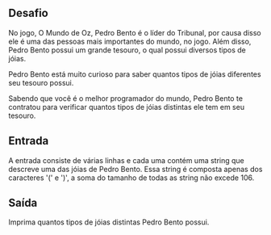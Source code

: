 ## Desafio

No jogo, O Mundo de Oz, Pedro Bento é o líder do Tribunal, por causa 
disso ele é uma das pessoas mais importantes do mundo, no jogo. Além 
disso, Pedro Bento possui um grande tesouro, o qual possui diversos 
tipos de jóias.

Pedro Bento está muito curioso para saber quantos tipos de jóias diferentes seu tesouro possui.

Sabendo que você é o melhor programador do mundo, Pedro Bento te 
contratou para verificar quantos tipos de jóias distintas ele tem em seu
 tesouro.

## Entrada

A entrada consiste de várias linhas e cada uma contém uma string que 
descreve uma das jóias de Pedro Bento. Essa string é composta apenas dos
 caracteres '(' e ')', a soma do tamanho de todas as string não excede 
106.

## Saída

Imprima quantos tipos de jóias distintas Pedro Bento possui.